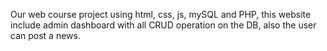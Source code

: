 Our web course project using html, css, js, mySQL and PHP, this website include admin dashboard with all CRUD operation on the DB, also the user can post a news.
